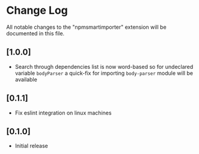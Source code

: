 # Change Log
All notable changes to the "npmsmartimporter" extension will be documented in this file.

## [1.0.0]
- Search through dependencies list is now word-based so for undeclared variable `bodyParser` a quick-fix for importing `body-parser` module will be available
## [0.1.1]
- Fix eslint integration on linux machines
## [0.1.0]
- Initial release

